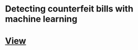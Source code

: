 # Detecting counterfeit bills with machine learning
# [View](https://nbviewer.jupyter.org/github/cgorlla/counterfeit/blob/main/Notes.ipynb)
